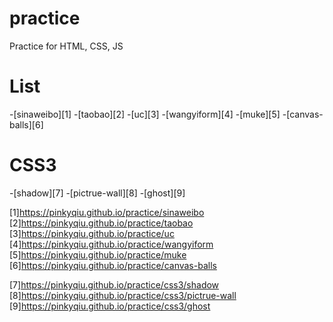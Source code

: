 # practice
Practice for HTML, CSS, JS

# List
-[sinaweibo][1]
-[taobao][2]
-[uc][3]
-[wangyiform][4]
-[muke][5]
-[canvas-balls][6]



# CSS3
-[shadow][7]
-[pictrue-wall][8]
-[ghost][9]



[1]https://pinkyqiu.github.io/practice/sinaweibo
[2]https://pinkyqiu.github.io/practice/taobao
[3]https://pinkyqiu.github.io/practice/uc
[4]https://pinkyqiu.github.io/practice/wangyiform
[5]https://pinkyqiu.github.io/practice/muke
[6]https://pinkyqiu.github.io/practice/canvas-balls

[7]https://pinkyqiu.github.io/practice/css3/shadow
[8]https://pinkyqiu.github.io/practice/css3/pictrue-wall
[9]https://pinkyqiu.github.io/practice/css3/ghost
